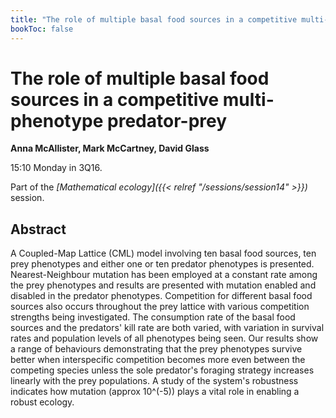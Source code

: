 ```yaml
---
title: "The role of multiple basal food sources in a competitive multi-phenotype predator-prey"
bookToc: false
---
```


# The role of multiple basal food sources in a competitive multi-phenotype predator-prey

**Anna McAllister, Mark McCartney, David Glass**

15:10 Monday in 3Q16.

Part of the *[Mathematical ecology]({{< relref "/sessions/session14" >}})* session.

## Abstract

A Coupled-Map Lattice (CML) model involving ten basal food sources, ten prey phenotypes and either one or ten predator phenotypes is presented. Nearest-Neighbour mutation has been employed at a constant rate among the prey phenotypes and results are presented with mutation enabled and disabled in the predator phenotypes. Competition for different basal food sources also occurs throughout the prey lattice with various competition strengths being investigated. The consumption rate of the basal food sources and the predators' kill rate are both varied, with variation in survival rates and population levels of all phenotypes being seen. Our results show a range of behaviours demonstrating that the prey phenotypes survive better when interspecific competition becomes more even between the competing species unless the sole predator's foraging strategy increases linearly with the prey populations. A study of the system's robustness indicates how mutation (approx 10^(-5)) plays a vital role in enabling a robust ecology.


